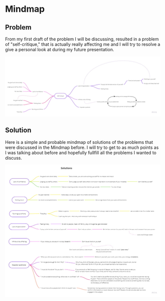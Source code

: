 # Mindmap
## Problem

From my first draft of the problem I will be discussing, resulted in a problem of "self-critique," that is actually really affecting me and I will try to resolve a give a personal look at during my future presentation.

<img src="MindMap-problem.jpg" alt="Mindmap of a problem - self critique, that i will be doing for a presentation">

## Solution
Here is a simple and probable mindmap of solutions of the problems that were discussed in the Mindmap before. I will try to get to as much points as I was talking about before and hopefully fullfill all the problems I wanted to discuss.

<img src="MindMap-solution.jpg" alt="Mindmap of solutions to my initial problem - self critique. Hopefully, my presentation will contain most of the stuff that is here">
